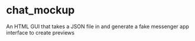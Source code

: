 # chat_mockup
An HTML GUI that takes a JSON file in and generate a fake messenger app interface to create previews
